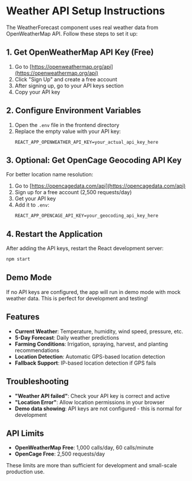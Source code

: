 # Weather API Setup Instructions

The WeatherForecast component uses real weather data from OpenWeatherMap API. Follow these steps to set it up:

## 1. Get OpenWeatherMap API Key (Free)

1. Go to [https://openweathermap.org/api](https://openweathermap.org/api)
2. Click "Sign Up" and create a free account
3. After signing up, go to your API keys section
4. Copy your API key

## 2. Configure Environment Variables

1. Open the `.env` file in the frontend directory
2. Replace the empty value with your API key:
   ```
   REACT_APP_OPENWEATHER_API_KEY=your_actual_api_key_here
   ```

## 3. Optional: Get OpenCage Geocoding API Key

For better location name resolution:

1. Go to [https://opencagedata.com/api](https://opencagedata.com/api)
2. Sign up for a free account (2,500 requests/day)
3. Get your API key
4. Add it to `.env`:
   ```
   REACT_APP_OPENCAGE_API_KEY=your_geocoding_api_key_here
   ```

## 4. Restart the Application

After adding the API keys, restart the React development server:

```bash
npm start
```

## Demo Mode

If no API keys are configured, the app will run in demo mode with mock weather data. This is perfect for development and testing!

## Features

- **Current Weather**: Temperature, humidity, wind speed, pressure, etc.
- **5-Day Forecast**: Daily weather predictions
- **Farming Conditions**: Irrigation, spraying, harvest, and planting recommendations
- **Location Detection**: Automatic GPS-based location detection
- **Fallback Support**: IP-based location detection if GPS fails

## Troubleshooting

- **"Weather API failed"**: Check your API key is correct and active
- **"Location Error"**: Allow location permissions in your browser
- **Demo data showing**: API keys are not configured - this is normal for development

## API Limits

- **OpenWeatherMap Free**: 1,000 calls/day, 60 calls/minute
- **OpenCage Free**: 2,500 requests/day

These limits are more than sufficient for development and small-scale production use.